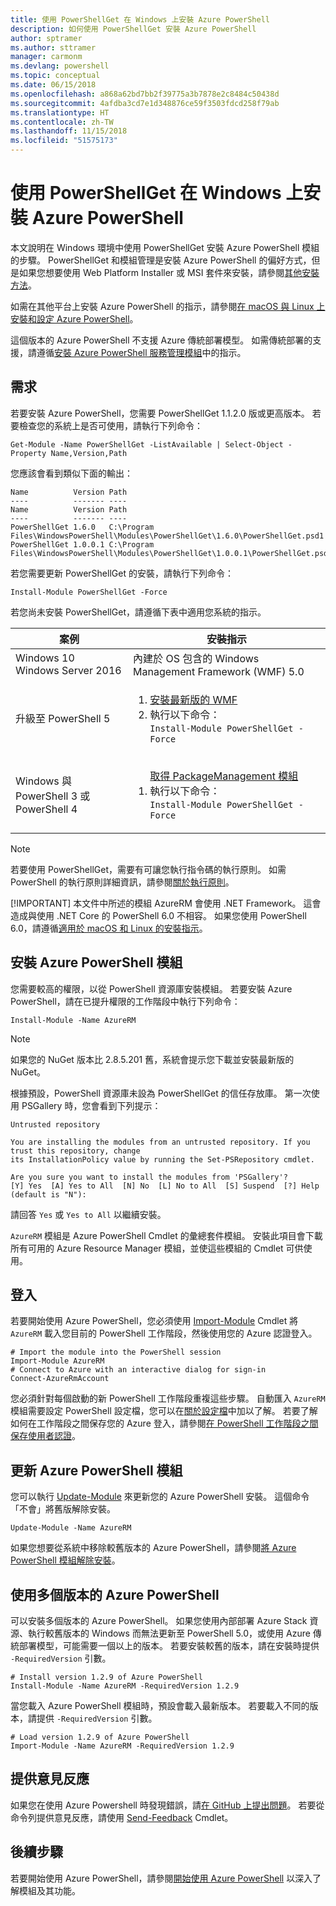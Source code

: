 ```yaml
---
title: 使用 PowerShellGet 在 Windows 上安裝 Azure PowerShell
description: 如何使用 PowerShellGet 安裝 Azure PowerShell
author: sptramer
ms.author: sttramer
manager: carmonm
ms.devlang: powershell
ms.topic: conceptual
ms.date: 06/15/2018
ms.openlocfilehash: a868a62bd7bb2f39775a3b7878e2c8484c50438d
ms.sourcegitcommit: 4afdba3cd7e1d348876ce59f3503fdcd258f79ab
ms.translationtype: HT
ms.contentlocale: zh-TW
ms.lasthandoff: 11/15/2018
ms.locfileid: "51575173"
---
```

# <a name="install-azure-powershell-on-windows-with-powershellget"></a>使用 PowerShellGet 在 Windows 上安裝 Azure PowerShell

本文說明在 Windows 環境中使用 PowerShellGet 安裝 Azure PowerShell 模組的步驟。 PowerShellGet 和模組管理是安裝 Azure PowerShell 的偏好方式，但是如果您想要使用 Web Platform Installer 或 MSI 套件來安裝，請參閱[其他安裝方法](other-install.md)。

如需在其他平台上安裝 Azure PowerShell 的指示，請參閱[在 macOS 與 Linux 上安裝和設定 Azure PowerShell](install-azurermps-maclinux.md)。

這個版本的 Azure PowerShell 不支援 Azure 傳統部署模型。 如需傳統部署的支援，請遵循[安裝 Azure PowerShell 服務管理模組](/powershell/azure/servicemanagement/install-azure-ps)中的指示。

## <a name="requirements"></a>需求

若要安裝 Azure PowerShell，您需要 PowerShellGet 1.1.2.0 版或更高版本。 若要檢查您的系統上是否可使用，請執行下列命令：

```powershell-interactive
Get-Module -Name PowerShellGet -ListAvailable | Select-Object -Property Name,Version,Path
```

您應該會看到類似下面的輸出：

```output
Name          Version Path
----          ------- ----
Name          Version Path
----          ------- ----
PowerShellGet 1.6.0   C:\Program Files\WindowsPowerShell\Modules\PowerShellGet\1.6.0\PowerShellGet.psd1
PowerShellGet 1.0.0.1 C:\Program Files\WindowsPowerShell\Modules\PowerShellGet\1.0.0.1\PowerShellGet.psd1
```

若您需要更新 PowerShellGet 的安裝，請執行下列命令：

```powershell-interactive
Install-Module PowerShellGet -Force
```

若您尚未安裝 PowerShellGet，請遵循下表中適用您系統的指示。

|案例|安裝指示|
|---|---|
|Windows 10<br/>Windows Server 2016|內建於 OS 包含的 Windows Management Framework (WMF) 5.0|
|升級至 PowerShell 5| <ol><li>[安裝最新版的 WMF](https://www.microsoft.com/en-us/download/details.aspx?id=54616)</li><li>執行以下命令：<br/>```Install-Module PowerShellGet -Force```</li></ol>|
|Windows 與 PowerShell 3 或 PowerShell 4|<ol><il>[取得 PackageManagement 模組](http://go.microsoft.com/fwlink/?LinkID=746217)</il><li>執行以下命令：<br/>```Install-Module PowerShellGet -Force```</li></ol>|

> [!NOTE]
> 若要使用 PowerShellGet，需要有可讓您執行指令碼的執行原則。 如需 PowerShell 的執行原則詳細資訊，請參閱[關於執行原則](/powershell/module/microsoft.powershell.core/about/about_execution_policies)。
>
> [!IMPORTANT]
> 本文件中所述的模組 AzureRM 會使用 .NET Framework。 這會造成與使用 .NET Core 的 PowerShell 6.0 不相容。 如果您使用 PowerShell 6.0，請遵循[適用於 macOS 和 Linux 的安裝指示](install-azurermps-maclinux.md)。

## <a name="install-the-azure-powershell-module"></a>安裝 Azure PowerShell 模組

您需要較高的權限，以從 PowerShell 資源庫安裝模組。 若要安裝 Azure PowerShell，請在已提升權限的工作階段中執行下列命令：

```powershell-interactive
Install-Module -Name AzureRM
```

> [!NOTE]
> 如果您的 NuGet 版本比 2.8.5.201 舊，系統會提示您下載並安裝最新版的 NuGet。

根據預設，PowerShell 資源庫未設為 PowerShellGet 的信任存放庫。 第一次使用 PSGallery 時，您會看到下列提示：

```output
Untrusted repository

You are installing the modules from an untrusted repository. If you trust this repository, change
its InstallationPolicy value by running the Set-PSRepository cmdlet.

Are you sure you want to install the modules from 'PSGallery'?
[Y] Yes  [A] Yes to All  [N] No  [L] No to All  [S] Suspend  [?] Help (default is "N"):
```

請回答 `Yes` 或 `Yes to All` 以繼續安裝。

`AzureRM` 模組是 Azure PowerShell Cmdlet 的彙總套件模組。 安裝此項目會下載所有可用的 Azure Resource Manager 模組，並使這些模組的 Cmdlet 可供使用。

## <a name="sign-in"></a>登入

若要開始使用 Azure PowerShell，您必須使用 [Import-Module](/powershell/module/Microsoft.PowerShell.Core/Import-Module) Cmdlet 將 `AzureRM` 載入您目前的 PowerShell 工作階段，然後使用您的 Azure 認證登入。

```powershell-interactive
# Import the module into the PowerShell session
Import-Module AzureRM
# Connect to Azure with an interactive dialog for sign-in
Connect-AzureRmAccount
```

您必須針對每個啟動的新 PowerShell 工作階段重複這些步驟。 自動匯入 `AzureRM` 模組需要設定 PowerShell 設定檔，您可以在[關於設定檔](/powershell/module/microsoft.powershell.core/about/about_profiles)中加以了解。
若要了解如何在工作階段之間保存您的 Azure 登入，請參閱[在 PowerShell 工作階段之間保存使用者認證](context-persistence.md)。

## <a name="update-the-azure-powershell-module"></a>更新 Azure PowerShell 模組

您可以執行 [Update-Module](/powershell/module/powershellget/update-module) 來更新您的 Azure PowerShell 安裝。 這個命令「不會」將舊版解除安裝。

```powershell-interactive
Update-Module -Name AzureRM
```

如果您想要從系統中移除較舊版本的 Azure PowerShell，請參閱[將 Azure PowerShell 模組解除安裝](uninstall-azurerm-ps.md)。

## <a name="use-multiple-versions-of-azure-powershell"></a>使用多個版本的 Azure PowerShell

可以安裝多個版本的 Azure PowerShell。 如果您使用內部部署 Azure Stack 資源、執行較舊版本的 Windows 而無法更新至 PowerShell 5.0，或使用 Azure 傳統部署模型，可能需要一個以上的版本。 若要安裝較舊的版本，請在安裝時提供 `-RequiredVersion` 引數。

```powershell-interactive
# Install version 1.2.9 of Azure PowerShell
Install-Module -Name AzureRM -RequiredVersion 1.2.9
```

當您載入 Azure PowerShell 模組時，預設會載入最新版本。 若要載入不同的版本，請提供 `-RequiredVersion` 引數。

```powershell-interactive
# Load version 1.2.9 of Azure PowerShell
Import-Module -Name AzureRM -RequiredVersion 1.2.9
```

## <a name="provide-feedback"></a>提供意見反應

如果您在使用 Azure Powershell 時發現錯誤，請[在 GitHub 上提出問題](https://github.com/Azure/azure-powershell/issues)。
若要從命令列提供意見反應，請使用 [Send-Feedback](/powershell/module/azurerm.profile/send-feedback) Cmdlet。

## <a name="next-steps"></a>後續步驟

若要開始使用 Azure PowerShell，請參閱[開始使用 Azure PowerShell](get-started-azureps.md) 以深入了解模組及其功能。